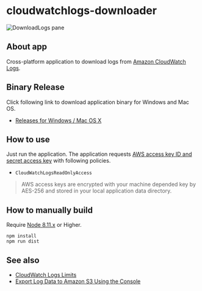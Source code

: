# cloudwatchlogs-downloader

![DownloadLogs pane](https://raw.githubusercontent.com/megmogmog1965/cloudwatchlogs-downloader/feature/demo-images/_demo_images/DownloadLogs.png)

## About app

Cross-platform application to download logs from [Amazon CloudWatch Logs].

## Binary Release

Click following link to download application binary for Windows and Mac OS.

* [Releases for Windows / Mac OS X](https://github.com/megmogmog1965/cloudwatchlogs-downloader/releases)

## How to use

Just run the application. The application requests [AWS access key ID and secret access key] with following policies.

* ``CloudWatchLogsReadOnlyAccess``

> AWS access keys are encrypted with your machine depended key by AES-256 and stored in your local application data directory.

## How to manually build

Require [Node 8.11.x] or Higher.

```
npm install
npm run dist
```

## See also

* [CloudWatch Logs Limits]
* [Export Log Data to Amazon S3 Using the Console]


[Node 8.11.x]:https://nodejs.org/en/
[Amazon CloudWatch Logs]:https://docs.aws.amazon.com/AmazonCloudWatch/latest/logs/WhatIsCloudWatchLogs.html
[AWS access key ID and secret access key]:https://docs.aws.amazon.com/general/latest/gr/managing-aws-access-keys.html
[CloudWatch Logs Limits]:https://docs.aws.amazon.com/AmazonCloudWatch/latest/logs/cloudwatch_limits_cwl.html
[Export Log Data to Amazon S3 Using the Console]:https://docs.aws.amazon.com/AmazonCloudWatch/latest/logs/S3ExportTasksConsole.html
